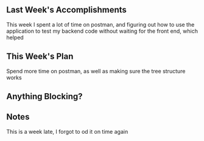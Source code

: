 ## Last Week's Accomplishments

This week I spent a lot of time on postman, and figuring out how to use the
application to test my backend code without waiting for the front end,
which helped

## This Week's Plan

Spend more time on postman, as well as making sure the tree structure works

## Anything Blocking?



## Notes

This is a week late, I forgot to od it on time again
